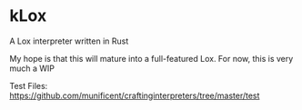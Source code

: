 # kLox

A Lox interpreter written in Rust

My hope is that this will mature into a full-featured Lox. For now, this is very much a WIP

Test Files: https://github.com/munificent/craftinginterpreters/tree/master/test